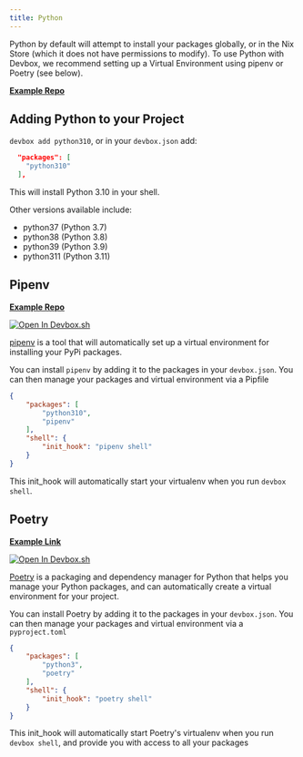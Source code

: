 ```yaml
---
title: Python
---
```


Python by default will attempt to install your packages globally, or in the Nix Store (which it does not have permissions to modify). To use Python with Devbox, we recommend setting up a Virtual Environment using pipenv or Poetry (see below).

[**Example Repo**](https://github.com/jetpack-io/devbox-examples/tree/main/development/python)

## Adding Python to your Project

`devbox add python310`, or in your `devbox.json` add:


```json
  "packages": [
    "python310"
  ],
```

This will install Python 3.10 in your shell.

Other versions available include: 

* python37 (Python 3.7)
* python38 (Python 3.8)
* python39 (Python 3.9)
* python311 (Python 3.11)

## Pipenv

[**Example Repo**](https://github.com/jetpack-io/devbox-examples/tree/main/development/python/pipenv)

[![Open In Devbox.sh](https://jetpack.io/img/devbox/open-in-devbox.svg)](https://devbox.sh/github.com/jetpack-io/devbox-examples?folder=development/python/pipenv)

[pipenv](https://pipenv.pypa.io/en/latest/) is a tool that will automatically set up a virtual environment for installing your PyPi packages. 

You can install `pipenv` by adding it to the packages in your `devbox.json`. You can then manage your packages and virtual environment via a Pipfile

```json
{
    "packages": [
        "python310",
        "pipenv"
    ],
    "shell": {
        "init_hook": "pipenv shell"
    }
}
```
This init_hook will automatically start your virtualenv when you run `devbox shell`.

## Poetry

[**Example Link**](https://github.com/jetpack-io/devbox-examples/tree/main/development/python/poetry/poetry-demo)

[![Open In Devbox.sh](https://jetpack.io/img/devbox/open-in-devbox.svg)](https://devbox.sh/github.com/jetpack-io/devbox-examples?folder=development/python/poetry/poetry-demo)

[Poetry](https://python-poetry.org/) is a packaging and dependency manager for Python that helps you manage your Python packages, and can automatically create a virtual environment for your project. 

You can install Poetry by adding it to the packages in your `devbox.json`. You can then manage your packages and virtual environment via a `pyproject.toml`

```json
{
    "packages": [
        "python3",
        "poetry"
    ],
    "shell": {
        "init_hook": "poetry shell"
    }
}
```
This init_hook will automatically start Poetry's virtualenv when you run `devbox shell`, and provide you with access to all your packages